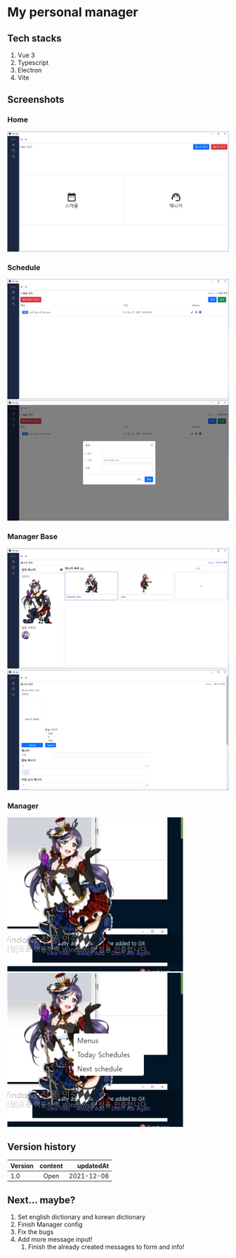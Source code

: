# My personal manager

## Tech stacks
1. Vue 3
2. Typescript
3. Electron
4. Vite

## Screenshots
### Home
![plot](./screenshots/home.png)
### Schedule
![plot](./screenshots/schedule.PNG)
![plot](./screenshots/schedule1.PNG)
### Manager Base
![plot](./screenshots/ManagerBase.PNG)
![plot](./screenshots/ManagerBase1.PNG)
### Manager
![plot](./screenshots/Manager.PNG)
![plot](./screenshots/Manager2.PNG)


## Version history
| Version   |     content      |  updatedAt |
|----------|:-------------:|------:|
| 1.0 |  Open | 2021-12-08 |

## Next... maybe?
1. Set english dictionary and korean dictionary
2. Finish Manager config 
3. Fix the bugs
4. Add more message input!
   1. Finish the already created messages to form and info!
